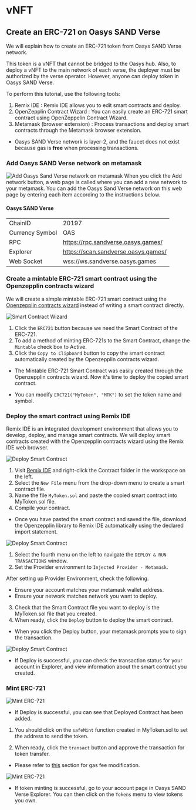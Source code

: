 # vNFT

## Create an ERC-721 on Oasys SAND Verse
We will explain how to create an ERC-721 token from Oasys SAND Verse network.

This token is a vNFT that cannot be bridged to the Oasys hub.
Also, to deploy a vNFT to the main network of each verse, the deployer must be authorized by the verse operator.
However, anyone can deploy token in Oasys SAND Verse.

To perform this tutorial, use the following tools:
1. Remix IDE : Remix IDE allows you to edit smart contracts and deploy.
2. OpenZepplin Contract Wizard : You can easily create an ERC-721 smart contract using OpenZeppelin Contract Wizard.
3. Metamask (browser extension) : Process transactions and deploy smart contracts through the Metamask browser extension.
* Oasys SAND Verse network is layer-2, and the faucet does not exist because gas is **free** when processing transactions.

### Add Oasys SAND Verse network on metamask
![Add Oasys Sand Verse network on metamask](/img/docs/techdocs/smart-contract/add-network-1.png)
When you click the Add network button, a web page is called where you can add a new network to your metamask. You can add the Oasys Sand Verse network on this web page by entering each item according to the instructions below.

#### Oasys SAND Verse
|                 |                                            |
|-----------------|--------------------------------------------|
| ChainID         | 20197                                      |
| Currency Symbol | OAS                                        |
| RPC             | https://rpc.sandverse.oasys.games/         |
| Explorer        | https://scan.sandverse.oasys.games/    |
| Web Socket      | wss://ws.sandverse.oasys.games             |

### Create a mintable ERC-721 smart contract using the Openzepplin contracts wizard
We will create a simple mintable ERC-721 smart contract using the [Openzepplin contracts wizard](https://docs.openzeppelin.com/contracts/4.x/wizard) instead of writing a smart contract directly.

![Smart Contract Wizard](/img/docs/techdocs/smart-contract/contract-wizard-ERC721.png)

1. Click the `ERC721` button because we need the Smart Contract of the ERC-721.
2. To add a method of minting ERC-721s to the Smart Contract, change the `Mintable` check box to Active.
3. Click the `Copy to Clipboard` button to copy the smart contract automatically created by the Openzepplin contracts wizard.

* The Mintable ERC-721 Smart Contract was easily created through the Openzepplin contracts wizard. Now it's time to deploy the copied smart contract.

* You can modify `ERC721("MyToken", "MTK")` to set the token name and symbol.

### Deploy the smart contract using Remix IDE
Remix IDE is an integrated development environment that allows you to develop, deploy, and manage smart contracts. We will deploy smart contracts created with the Openzepplin contracts wizard using the Remix IDE web browser.

![Deploy Smart Contract](/img/docs/techdocs/smart-contract/deploy-contract-ERC721-1.png)
1. Visit [Remix IDE](https://remix.ethereum.org/) and right-click the Contract folder in the workspace on the left.
2. Select the `New File` menu from the drop-down menu to create a smart contract file.
3. Name the file `MyToken.sol` and paste the copied smart contract into MyToken.sol file.
4. Compile your contract.

* Once you have pasted the smart contract and saved the file, download the Openzepplin library to Remix IDE automatically using the declared import statement.

![Deploy Smart Contract](/img/docs/techdocs/smart-contract/deploy-contract-ERC721-2.png)
1. Select the fourth menu on the left to navigate the `DEPLOY & RUN TRANSACTIONS` window.
2. Set the Provider environment to `Injected Provider - Metamask`.

After setting up Provider Environment, check the following.
* Ensure your account matches your metamask wallet address.
* Ensure your network matches network you want to deploy.

3. Check that the Smart Contract file you want to deploy is the MyToken.sol file that you created. 
4. When ready, click the `Deploy` button to deploy the smart contract.

- When you click the Deploy button, your metamask prompts you to sign the transaction.

![Deploy Smart Contract](/img/docs/techdocs/smart-contract/deploy-contract-ERC721-3.png)
- If Deploy is successful, you can check the transaction status for your account in Explorer, and view information about the smart contract you created.

### Mint ERC-721
![Mint ERC-721](/img/docs/techdocs/smart-contract/mint-erc721-token-sandverse-1.png)
- If Deploy is successful, you can see that Deployed Contract has been added.

1. You should click on the `safeMint` function created in MyToken.sol to set the address to send the token.

2. When ready, click the `transact` button and approve the transaction for token transfer.

* Please refer to [this](/docs/verse-developer/handle-token/1-1-vft#metamask-gas-fee-settings) section for gas fee modification.

![Mint ERC-721](/img/docs/techdocs/smart-contract/mint-erc721-token-sandverse-2.png)
- If token minting is successful, go to your account page in Oasys SAND Verse Explorer. You can then click on the `Tokens` menu to view tokens you own.
